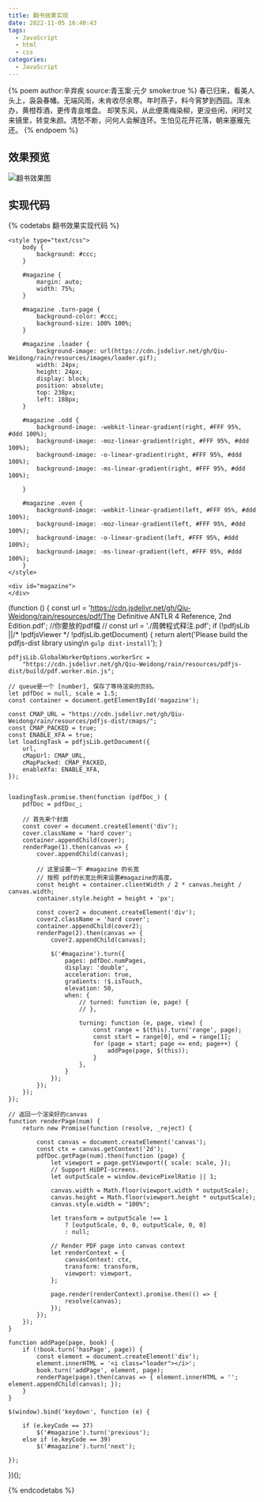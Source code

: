 ```yaml
---
title: 翻书效果实现
date: 2022-11-05 16:40:43
tags:
  - JavaScript
  - html
  - css
categories:
  - JavaScript
---
```

{% poem author:辛弃疾 source:青玉案·元夕 smoke:true %} 
春已归来，看美人头上，袅袅春幡。无端风雨，未肯收尽余寒。年时燕子，料今宵梦到西园。浑未办，黄柑荐酒，更传青韭堆盘。 
却笑东风，从此便熏梅染柳，更没些闲，闲时又来镜里，转变朱颜。清愁不断，问何人会解连环。生怕见花开花落，朝来塞雁先还。 
{% endpoem %}
## 效果预览
![翻书效果图](https://cdn.jsdelivr.net/gh/Qiu-Weidong/rain/resources/images/turn2.gif)

## 实现代码
{% codetabs 翻书效果实现代码 %}
<!-- tab lang:html -->
<!doctype html>
<html>

<head>
	<script type="text/javascript" src="http://code.jquery.com/jquery-1.7.1.min.js"></script>
	<script src='http://www.turnjs.com/lib/turn.min.js'></script>
	<script src="https://cdn.jsdelivr.net/gh/Qiu-Weidong/rain/resources/pdfjs-dist/build/pdf.js"></script>

	<style type="text/css">
		body {
			background: #ccc;
		}

		#magazine {
			margin: auto;
			width: 75%;
		}

		#magazine .turn-page {
			background-color: #ccc;
			background-size: 100% 100%;
		}

		#magazine .loader {
			background-image: url(https://cdn.jsdelivr.net/gh/Qiu-Weidong/rain/resources/images/loader.gif);
			width: 24px;
			height: 24px;
			display: block;
			position: absolute;
			top: 238px;
			left: 188px;
		}

		#magazine .odd {
			background-image: -webkit-linear-gradient(right, #FFF 95%, #ddd 100%);
			background-image: -moz-linear-gradient(right, #FFF 95%, #ddd 100%);
			background-image: -o-linear-gradient(right, #FFF 95%, #ddd 100%);
			background-image: -ms-linear-gradient(right, #FFF 95%, #ddd 100%);

		}

		#magazine .even {
			background-image: -webkit-linear-gradient(left, #FFF 95%, #ddd 100%);
			background-image: -moz-linear-gradient(left, #FFF 95%, #ddd 100%);
			background-image: -o-linear-gradient(left, #FFF 95%, #ddd 100%);
			background-image: -ms-linear-gradient(left, #FFF 95%, #ddd 100%);
		}
	</style>
</head>

<body>

	<div id="magazine">
	</div>


<script type="text/javascript" src="./bookturn.js">
</script>

</body>

</html>
<!-- endtab -->

<!-- tab lang:javascript -->

(function () {
    const url = 'https://cdn.jsdelivr.net/gh/Qiu-Weidong/rain/resources/pdf/The Definitive ANTLR 4 Reference, 2nd Edition.pdf'; //你要放的pdf檔
    // const url = './周髀程式释注.pdf';
    if (!pdfjsLib ||/* !pdfjsViewer */ !pdfjsLib.getDocument) {
        return alert('Please build the pdfjs-dist library using\n  `gulp dist-install`');
    }

    pdfjsLib.GlobalWorkerOptions.workerSrc =
        "https://cdn.jsdelivr.net/gh/Qiu-Weidong/rain/resources/pdfjs-dist/build/pdf.worker.min.js";

    // queue是一个 [number], 保存了等待渲染的页码。
    let pdfDoc = null, scale = 1.5;
    const container = document.getElementById('magazine');

    const CMAP_URL = "https://cdn.jsdelivr.net/gh/Qiu-Weidong/rain/resources/pdfjs-dist/cmaps/";
    const CMAP_PACKED = true;
    const ENABLE_XFA = true;
    let loadingTask = pdfjsLib.getDocument({
        url,
        cMapUrl: CMAP_URL,
        cMapPacked: CMAP_PACKED,
        enableXfa: ENABLE_XFA,
    });


    loadingTask.promise.then(function (pdfDoc_) {
        pdfDoc = pdfDoc_;

        // 首先来个封面
        const cover = document.createElement('div');
        cover.className = 'hard cover';
        container.appendChild(cover);
        renderPage(1).then(canvas => {
            cover.appendChild(canvas);
            
            // 这里设置一下 #magazine 的长宽
            // 按照 pdf的长宽比例来设置#magazine的高度。
            const height = container.clientWidth / 2 * canvas.height / canvas.width;
            container.style.height = height + 'px';

            const cover2 = document.createElement('div');
            cover2.className = 'hard cover';
            container.appendChild(cover2);
            renderPage(2).then(canvas => {
                cover2.appendChild(canvas);

                $('#magazine').turn({
                    pages: pdfDoc.numPages,
                    display: 'double',
                    acceleration: true,
                    gradients: !$.isTouch,
                    elevation: 50,
                    when: {
                        // turned: function (e, page) {
                        // },

                        turning: function (e, page, view) {
                            const range = $(this).turn('range', page);
                            const start = range[0], end = range[1];
                            for (page = start; page <= end; page++) {
                                addPage(page, $(this));
                            }
                        },
                    }
                });
            });
        });
    });

    // 返回一个渲染好的canvas
    function renderPage(num) {
        return new Promise(function (resolve, _reject) {

            const canvas = document.createElement('canvas');
            const ctx = canvas.getContext('2d');
            pdfDoc.getPage(num).then(function (page) {
                let viewport = page.getViewport({ scale: scale, });
                // Support HiDPI-screens.
                let outputScale = window.devicePixelRatio || 1;

                canvas.width = Math.floor(viewport.width * outputScale);
                canvas.height = Math.floor(viewport.height * outputScale);
                canvas.style.width = "100%";

                let transform = outputScale !== 1
                    ? [outputScale, 0, 0, outputScale, 0, 0]
                    : null;

                // Render PDF page into canvas context
                let renderContext = {
                    canvasContext: ctx,
                    transform: transform,
                    viewport: viewport,
                };

                page.render(renderContext).promise.then(() => {
                    resolve(canvas);
                });
            });
        });
    }

    function addPage(page, book) {
        if (!book.turn('hasPage', page)) {
            const element = document.createElement('div');
            element.innerHTML = '<i class="loader"></i>';
            book.turn('addPage', element, page);
            renderPage(page).then(canvas => { element.innerHTML = ''; element.appendChild(canvas); }); 
        }
    }

    $(window).bind('keydown', function (e) {

        if (e.keyCode == 37)
            $('#magazine').turn('previous');
        else if (e.keyCode == 39)
            $('#magazine').turn('next');

    });
})();

<!-- endtab -->
{% endcodetabs %}


